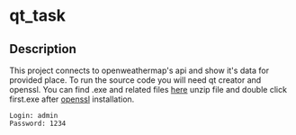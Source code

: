 # qt_task
## Description 
This project connects to openweathermap's api and show it's data for provided place.
To run the source code you will need qt creator and openssl.
You can find .exe and related files [here](https://drive.google.com/file/d/1HDPUo5Ql3A5ynNMOkfvAcEdIrmTXu_hS/view?usp=sharing) unzip file and double click first.exe after [openssl](https://drive.google.com/file/d/1z6Ldq1zpyUJhZPX4tR4PsIcqXi21mj_u/view?usp=sharing) installation.
```
Login: admin
Password: 1234
```
